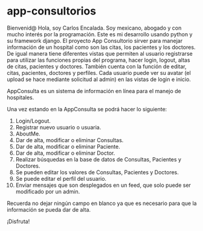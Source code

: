 # app-consultorios

Bienvenid@
Hola, soy Carlos Encalada. Soy mexicano, abogado y con mucho interés por la programación. Este es mi desarrollo usando python y su framework django.
El proyecto App Consultorio sirver para manejar información de un hospital como son las citas, los pacientes y los doctores.
De igual manera tiene diferentes vistas que permiten al usuario registrarse para utilizar las funciones propias del programa, hacer login, logout, altas de citas, pacientes y doctores.
También cuenta con la función de editar, citas, pacientes, doctores y perfiles.
 Cada usuario puede ver su avatar (el upload se hace mediante solicitud al admin) en las vistas de login e inicio.

AppConsulta es un sistema de información en línea para el manejo de hospitales.

Una vez estando en la AppConsulta se podrá hacer lo siguiente: 

1. Login/Logout.
2. Registrar nuevo usuario o usuaria.
3. AboutMe. 
4. Dar de alta, modificar o eliminar Consultas.
5. Dar de alta, modificar o eliminar Paciente.
6. Dar de alta, modificar o eliminar Doctor.
7. Realizar búsquedas en la base de datos de Consultas, Pacientes y Doctores.
8. Se pueden editar los valores de Consultas, Pacientes y Doctores. 
9. Se puede editar el perfil del usuario. 
10. Enviar mensajes que son desplegados en un feed, que solo puede ser modificado por un admin.

Recuerda no dejar ningún campo en blanco ya que es necesario para que la información se pueda dar de alta. 

¡Disfruta!

